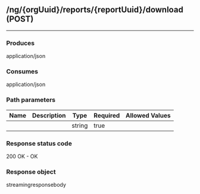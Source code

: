 ## /ng/{orgUuid}/reports/{reportUuid}/download (POST)
---
### Produces
application/json
### Consumes
application/json
### Path parameters
| Name | Description | Type | Required | Allowed Values |
| ----------- | ----------- | ----------- | ----------- | ----------- |
|  |  | string | true |  |
### Response status code
200 OK - OK
### Response object
streamingresponsebody
